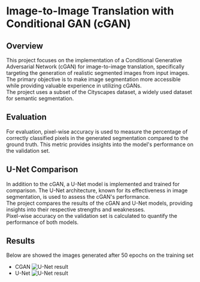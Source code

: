 # Image-to-Image Translation with Conditional GAN (cGAN)
## Overview
This project focuses on the implementation of a Conditional Generative Adversarial Network (cGAN) for image-to-image translation, specifically targeting the generation of realistic segmented images from input images.<br/>
The primary objective is to make image segmentation more accessible while providing valuable experience in utilizing cGANs. <br/>
The project uses a subset of the Cityscapes dataset, a widely used dataset for semantic segmentation.

## Evaluation
For evaluation, pixel-wise accuracy is used to measure the percentage of correctly classified pixels in the generated segmentation compared to the ground truth. This metric provides insights into the model's performance on the validation set.

## U-Net Comparison
In addition to the cGAN, a U-Net model is implemented and trained for comparison. The U-Net architecture, known for its effectiveness in image segmentation, is used to assess the cGAN's performance. <br/>
The project compares the results of the cGAN and U-Net models, providing insights into their respective strengths and weaknesses. <br/>
Pixel-wise accuracy on the validation set is calculated to quantify the performance of both models.

## Results
Below are showed the images generated after 50 epochs on the training set
- CGAN
![U-Net result](https://github.com/GRicciardi00/CGAN-Segmentation/blob/main/CGAN%20result.png)
- U-Net
![U-Net result](https://github.com/GRicciardi00/CGAN-Segmentation/blob/main/U-Net%20result.png)
